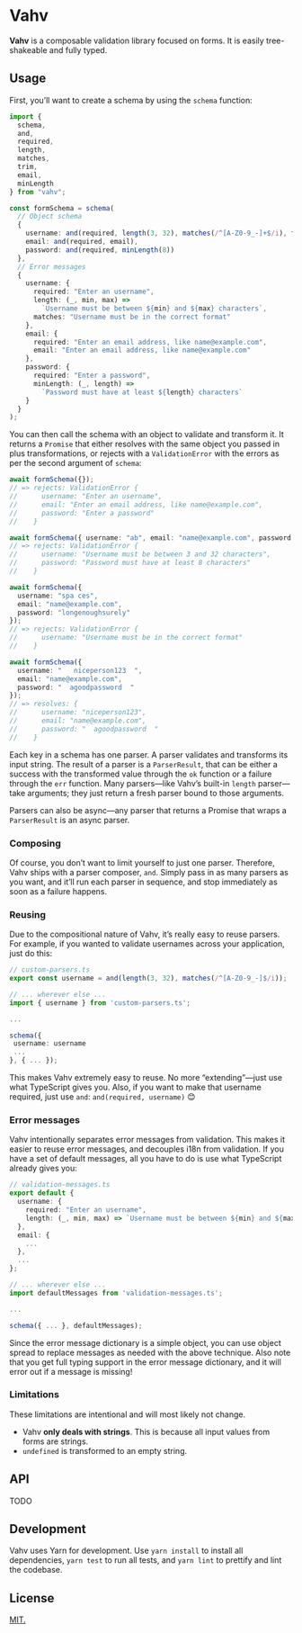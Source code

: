 # Vahv

**Vahv** is a composable validation library focused on forms. It is easily
tree-shakeable and fully typed.

## Usage

First, you’ll want to create a schema by using the `schema` function:

```ts
import {
  schema,
  and,
  required,
  length,
  matches,
  trim,
  email,
  minLength
} from "vahv";

const formSchema = schema(
  // Object schema
  {
    username: and(required, length(3, 32), matches(/^[A-Z0-9_-]+$/i), trim),
    email: and(required, email),
    password: and(required, minLength(8))
  },
  // Error messages
  {
    username: {
      required: "Enter an username",
      length: (_, min, max) =>
        `Username must be between ${min} and ${max} characters`,
      matches: "Username must be in the correct format"
    },
    email: {
      required: "Enter an email address, like name@example.com",
      email: "Enter an email address, like name@example.com"
    },
    password: {
      required: "Enter a password",
      minLength: (_, length) =>
        `Password must have at least ${length} characters`
    }
  }
);
```

You can then call the schema with an object to validate and transform it. It
returns a `Promise` that either resolves with the same object you passed in
plus transformations, or rejects with a `ValidationError` with the errors as
per the second argument of `schema`:

```ts
await formSchema({});
// => rejects: ValidationError {
//      username: "Enter an username",
//      email: "Enter an email address, like name@example.com",
//      password: "Enter a password"
//    }

await formSchema({ username: "ab", email: "name@example.com", password: "short" });
// => rejects: ValidationError {
//      username: "Username must be between 3 and 32 characters",
//      password: "Password must have at least 8 characters"
//    }

await formSchema({
  username: "spa ces",
  email: "name@example.com",
  password: "longenoughsurely"
});
// => rejects: ValidationError {
//      username: "Username must be in the correct format"
//    }

await formSchema({
  username: "   niceperson123  ",
  email: "name@example.com",
  password: "  agoodpassword  "
});
// => resolves: {
//      username: "niceperson123",
//      email: "name@example.com",
//      password: "  agoodpassword  "
//    }
```

Each key in a schema has one parser. A parser validates and transforms its
input string. The result of a parser is a `ParserResult`, that can be either a
success with the transformed value through the `ok` function or a failure
through the `err` function. Many parsers—like Vahv’s built-in `length` parser—
take arguments; they just return a fresh parser bound to those arguments.

Parsers can also be async—any parser that returns a Promise that wraps a
`ParserResult` is an async parser. 

### Composing

Of course, you don’t want to limit yourself to just one parser. Therefore, Vahv
ships with a parser composer, `and`. Simply pass in as many parsers as you want,
and it’ll run each parser in sequence, and stop immediately as soon as a
failure happens.

### Reusing

Due to the compositional nature of Vahv, it’s really easy to reuse parsers.
For example, if you wanted to validate usernames across your application, just
do this:

```ts
// custom-parsers.ts
export const username = and(length(3, 32), matches(/^[A-Z0-9_-]$/i));

// ... wherever else ...
import { username } from 'custom-parsers.ts';

...

schema({
 username: username
 ...
}, { ... });
```

This makes Vahv extremely easy to reuse. No more “extending”—just use what
TypeScript gives you. Also, if you want to make that username required, just
use `and`: `and(required, username)` 😊

### Error messages

Vahv intentionally separates error messages from validation. This makes it
easier to reuse error messages, and decouples i18n from validation. If you have
a set of default messages, all you have to do is use what TypeScript already
gives you:

```ts
// validation-messages.ts
export default {
  username: {
    required: "Enter an username",
    length: (_, min, max) => `Username must be between ${min} and ${max} characters`
  },
  email: {
    ...
  },
  ...
};

// ... wherever else ...
import defaultMessages from 'validation-messages.ts';

...

schema({ ... }, defaultMessages);
```

Since the error message dictionary is a simple object, you can use object
spread to replace messages as needed with the above technique. Also note that
you get full typing support in the error message dictionary, and it will error
out if a message is missing!

### Limitations

These limitations are intentional and will most likely not change.

- Vahv **only deals with strings**. This is because all input values from forms
  are strings.
- `undefined` is transformed to an empty string.

## API

TODO

## Development

Vahv uses Yarn for development. Use `yarn install` to install all dependencies,
`yarn test` to run all tests, and `yarn lint` to prettify and lint the codebase.

## License

[MIT.](LICENSE.txt)
